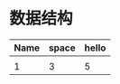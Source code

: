 # 数据结构
| Name | space | hello |
| ---- | ----- | ----- |
|      |       |       |
| 1    | 3     | 5     |

